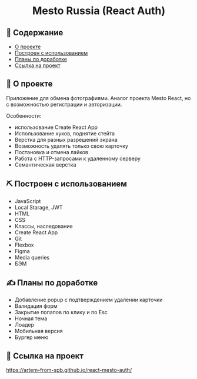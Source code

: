<h1 align="center">Mesto Russia (React Auth)<p></p></h1></p>


 ## 📝 Содержание

- [О проекте](#about)
- [Построен с использованием](#built_using)
- [Планы по доработке](#plans)
- [Ссылка на проект](#link)


## 🧐 <a name="about">О проекте</a>

Приложение для обмена фотографиями.
Аналог проекта Mesto React, но с возможностью регистрации и авторизации.

Особенности:

- использование Create React App
- Использование хуков, поднятие стейта
- Верстка для разных разрешений экрана
- Возможность удалять только свою карточку
- Постановка и отмена лайков
- Работа с HTTP-запросами к удаленному серверу
- Семантическая верстка

## ⛏️ Построен с использованием<a name="built_using"></a>

- JavaScript
- Local Starage, JWT
- HTML
- CSS
- Классы, наследование
- Create React App
- Git
- Flexbox
- Figma
- Media queries
- БЭМ

 ## ✍️ <a name="plans">Планы по доработке</a>

- Добавление popup с подтверждением удалении карточки
- Валидация форм
- Закрытие попапов по клику и по Esc
- Ночная тема
- Лоадер
- Мобильная версия
- Бургер меню


## 🚀 <a name="link">Ссылка на проект</a>

https://artem-from-spb.github.io/react-mesto-auth/